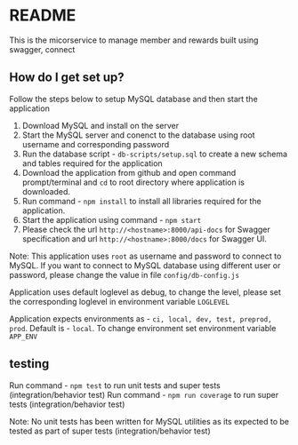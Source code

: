 # README #
This is the micorservice to manage member and rewards built using swagger, connect

## How do I get set up? ##

Follow the steps below to setup MySQL database and then start the application
1. Download MySQL and install on the server
2. Start the MySQL server and conenct to the database using root username and corresponding password
3. Run the database script - `db-scripts/setup.sql` to create a new schema and tables required for the application
4. Download the application from github and open command prompt/terminal and `cd` to root directory where application is downloaded.
5. Run command - `npm install` to install all libraries required for the application.
6. Start the application using command - `npm start`
7. Please check the url `http://<hostname>:8000/api-docs` for Swagger specification and url `http://<hostname>:8000/docs` for Swagger UI.

Note: This application uses `root` as username and password to connect to MySQL. If you want to connect to MySQL database using different user or password, please change the value in file `config/db-config.js`

Application uses default loglevel as debug, to change the level, please set the corresponding loglevel in environment variable `LOGLEVEL`

Application expects environments as - `ci, local, dev, test, preprod, prod`. Default is - `local`. To change environment set environment variable `APP_ENV `

## testing ##

Run command - `npm test` to run unit tests and super tests (integration/behavior test)
Run command - `npm run coverage` to run super tests (integration/behavior test)

Note: No unit tests has been written for MySQL utilities as its expected to be tested as part of super tests (integration/behavior test)
